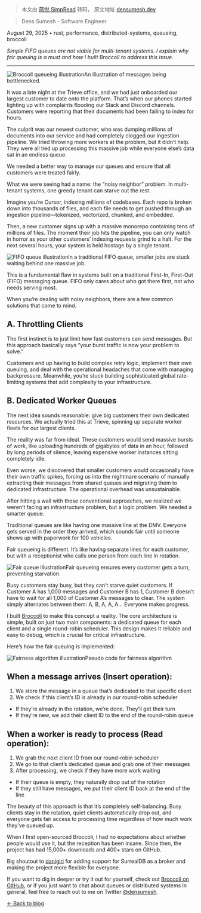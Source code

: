 > 本文由 [简悦 SimpRead](http://ksria.com/simpread/) 转码， 原文地址 [densumesh.dev](https://densumesh.dev/blog/fair-queue/)

> Dens Sumesh - Software Engineer

August 29, 2025 • rust, performance, distributed-systems, queueing, broccoli

_Simple FIFO queues are not viable for multi-tenant systems. I explain why fair queuing is a must and how I built Broccoli to address this issue._

* * *

![Broccoli queueing illustration](https://cdn.densumesh.dev/broccoli-queue-blog-hero.png)An illustration of messages being bottlenecked.

It was a late night at the Trieve office, and we had just onboarded our largest customer to date onto the platform. That’s when our phones started lighting up with complaints flooding our Slack and Discord channels. Customers were reporting that their documents had been failing to index for hours.

The culprit was our newest customer, who was dumping millions of documents into our service and had completely clogged our ingestion pipeline. We tried throwing more workers at the problem, but it didn’t help. They were all tied up processing this massive job while everyone else’s data sat in an endless queue.

We needed a better way to manage our queues and ensure that all customers were treated fairly.

What we were seeing had a name: the “noisy neighbor” problem. In multi-tenant systems, one greedy tenant can starve out the rest.

Imagine you’re Cursor, indexing millions of codebases. Each repo is broken down into thousands of files, and each file needs to get pushed through an ingestion pipeline—tokenized, vectorized, chunked, and embedded.

Then, a new customer signs up with a massive monorepo containing tens of millions of files. The moment their job hits the pipeline, you can only watch in horror as your other customers’ indexing requests grind to a halt. For the next several hours, your system is held hostage by a single tenant.

![FIFO queue illustration](https://cdn.densumesh.dev/fifo-queue.png)In a traditional FIFO queue, smaller jobs are stuck waiting behind one massive job.

This is a fundamental flaw in systems built on a traditional First-In, First-Out (FIFO) messaging queue. FIFO only cares about who got there first, not who needs serving most.

When you’re dealing with noisy neighbors, there are a few common solutions that come to mind.

A. Throttling Clients
---------------------

The first instinct is to just limit how fast customers can send messages. But this approach basically says “your burst traffic is now your problem to solve.”

Customers end up having to build complex retry logic, implement their own queuing, and deal with the operational headaches that come with managing backpressure. Meanwhile, you’re stuck building sophisticated global rate-limiting systems that add complexity to your infrastructure.

B. Dedicated Worker Queues
--------------------------

The next idea sounds reasonable: give big customers their own dedicated resources. We actually tried this at Trieve, spinning up separate worker fleets for our largest clients.

The reality was far from ideal. These customers would send massive bursts of work, like uploading hundreds of gigabytes of data in an hour, followed by long periods of silence, leaving expensive worker instances sitting completely idle.

Even worse, we discovered that smaller customers would occasionally have their own traffic spikes, forcing us into the nightmare scenario of manually extracting their messages from shared queues and migrating them to dedicated infrastructure. The operational overhead was unsustainable.

After hitting a wall with these conventional approaches, we realized we weren’t facing an infrastructure problem, but a logic problem. We needed a smarter queue.

Traditional queues are like having one massive line at the DMV. Everyone gets served in the order they arrived, which sounds fair until someone shows up with paperwork for 100 vehicles.

Fair queueing is different. It’s like having separate lines for each customer, but with a receptionist who calls one person from each line in rotation.

![Fair queue illustration](https://cdn.densumesh.dev/fair-queue.png)Fair queueing ensures every customer gets a turn, preventing starvation.

Busy customers stay busy, but they can’t starve quiet customers. If Customer A has 1,000 messages and Customer B has 1, Customer B doesn’t have to wait for all 1,000 of Customer A’s messages to clear. The system simply alternates between them: A, B, A, A, A… Everyone makes progress.

I built [Broccoli](https://github.com/densumesh/broccoli) to make this concept a reality. The core architecture is simple, built on just two main components: a dedicated queue for each client and a single round-robin scheduler. This design makes it reliable and easy to debug, which is crucial for critical infrastructure.

Here’s how the fair queuing is implemented:

![Fairness algorithm illustration](https://cdn.densumesh.dev/fairness-algo.png)Pseudo code for fairness algorithm

When a message arrives (Insert operation):
------------------------------------------

1.  We store the message in a queue that’s dedicated to that specific client
2.  We check if this client’s ID is already in our round-robin scheduler

*   If they’re already in the rotation, we’re done. They’ll get their turn
*   If they’re new, we add their client ID to the end of the round-robin queue

When a worker is ready to process (Read operation):
---------------------------------------------------

1.  We grab the next client ID from our round-robin scheduler
2.  We go to that client’s dedicated queue and grab one of their messages
3.  After processing, we check if they have more work waiting

*   If their queue is empty, they naturally drop out of the rotation
*   If they still have messages, we put their client ID back at the end of the line

The beauty of this approach is that it’s completely self-balancing. Busy clients stay in the rotation, quiet clients automatically drop out, and everyone gets fair access to processing time regardless of how much work they’ve queued up.

When I first open-sourced Broccoli, I had no expectations about whether people would use it, but the reception has been insane. Since then, the project has had 15,000+ downloads and 400+ stars on GitHub.

Big shoutout to [danigiri](https://github.com/danigiri) for adding support for SurrealDB as a broker and making the project more flexible for everyone.

If you want to dig in deeper or try it out for yourself, check out [Broccoli on GitHub](https://github.com/densumesh/broccoli), or if you just want to chat about queues or distributed systems in general, feel free to reach out to me on Twitter [@densumesh](https://twitter.com/densumesh).

[← Back to blog](https://densumesh.dev/blog)